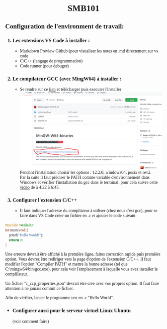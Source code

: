 <!-- ---------------CSS----------- -->
<style>
* {
    font-family: Verdana;
}

</style>
<!-- ---------------CSS----------- -->
<center><h1>SMB101</h1></center>

<h2>Configuration de l'environment de travail: </h2>

<ol>
     <h3><li> Les extensions VS Code à installer :</h3>
            <ul>
                <li>Markdown Preview Github (pour visualiser les notes en .md directement sur vs code</li>
                <li>C/C++ (langage de programmation)</li>
                <li> Code runner (pour debuger) </li>
            </ul>
        </li>
    <h3><li>Le compilateur GCC (avec MingW64) à installer :</h3>
            <ul>
                <li> Se rendre sur ce <a href="https://github.com/niXman/mingw-builds-binaries">lien</a> et télécharger puis executer l'installer
                <img src ="Openclassroom/compilateur.png">
                Pendant l'installation choisir les options : 12.2.0, windows64, posix et rev2.
                 <br>Par la suite il faut préciser le PATH comme variable d'environnement dans Windows et vérifier l'installation du gcc dans le terminal, pour cela suivre cette <a href="https://www.youtube.com/watch?v=8Jc26cmTtKM&ab_channel=GeekyScript">vidéo</a> de à 4:22 à 6:45.
                </li>
            </ul>
        </li>
    <h3><li> Configurer l'extension C/C++</h3>
            <ul>
                <li> Il faut indiquer l'adresse du compilateur à utiliser (chez nous c'est gcc), pour se faire dans VS Code créer un fichier en .c et ajouter le code suivant:
                </li>
            </ul>
        </li>
</ol>

```C
#include <stdio.h>
int main(void){
    printf("Hello World!");
    return 0;
}
```
Une erreure devrait être affiché à la première ligne, faites correction rapide puis première option.
Vous devrez être rediriger vers la page d'option de l'extension C/C++, il faut modifier l'option "Compiler PATH" et mettre la bonne adresse (tel que C:\mingw64\bin\gcc.exe), pour cela voir l'emplacement à laquelle vous avez installer le complilateur.

Un fichier "c_ccp_properties.json" devrait être crée avec vos propres option. Il faut faire attention à ne jamais commit ce fichier.

Afin de vérifier, lancer le programme test en .c "Hello World".

<ul>
    <h3><li> Configurer aussi pour le serveur virtuel Linux Ubuntu </h3> (voir comment faire)
    </li>
</ul>
